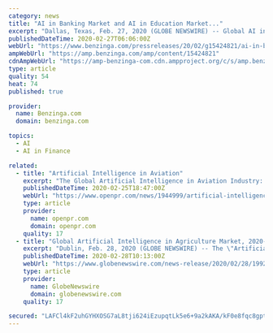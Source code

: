 ```yaml
---
category: news
title: "AI in Banking Market and AI in Education Market..."
excerpt: "Dallas, Texas, Feb. 27, 2020 (GLOBE NEWSWIRE) -- Global AI in Banking Market Comprehensive Analysis 2020-2026: In recent years Artificial Intelligence (AI) is being used everywhere. Almost all the sectors from banking,"
publishedDateTime: 2020-02-27T06:06:00Z
webUrl: "https://www.benzinga.com/pressreleases/20/02/g15424821/ai-in-banking-market-and-ai-in-education-market-2020-worldwide-shares-strategies-regions-applicati"
ampWebUrl: "https://amp.benzinga.com/amp/content/15424821"
cdnAmpWebUrl: "https://amp-benzinga-com.cdn.ampproject.org/c/s/amp.benzinga.com/amp/content/15424821"
type: article
quality: 54
heat: 74
published: true

provider:
  name: Benzinga.com
  domain: benzinga.com

topics:
  - AI
  - AI in Finance

related:
  - title: "Artificial Intelligence in Aviation"
    excerpt: "The Global Artificial Intelligence in Aviation Industry: 2020 Market Report is a professional and in-depth study on the current state of the Artificial Intelligence in Aviation Market. Artificial Intelligence in Aviation report can be utilized efficiently by both established and new players in the industry for absolute understanding of the market."
    publishedDateTime: 2020-02-25T18:47:00Z
    webUrl: "https://www.openpr.com/news/1944999/artificial-intelligence-in-aviation-market-industry"
    type: article
    provider:
      name: openpr.com
      domain: openpr.com
    quality: 17
  - title: "Global Artificial Intelligence in Agriculture Market, 2020-2025"
    excerpt: "Dublin, Feb. 28, 2020 (GLOBE NEWSWIRE) -- The \"Artificial Intelligence in Agriculture Market - Growth, Trends and Forecasts (2020 - 2025)\""
    publishedDateTime: 2020-02-28T10:13:00Z
    webUrl: "https://www.globenewswire.com/news-release/2020/02/28/1992500/0/en/Global-Artificial-Intelligence-in-Agriculture-Market-2020-2025.html"
    type: article
    provider:
      name: GlobeNewswire
      domain: globenewswire.com
    quality: 17

secured: "LAFCl4kF2uhGYHXOSG7aL8tji624iEzupqtLk5e6+9a2kAKA/kF0e8fqc8gptRh6Qf7TUFJLvBRIeZQ6jOSfayCVD3wbmydyu5AWX2qDRx21MRlymOzvb2jv/HKESYjWlODcqP4kOOFO3Bb3uCyIzsYRwwB2cjkd18EgY2ApI2qpIbqTTxUDpNhXeNYa/BgzrBTPFeL6S7en3M2ajcOi3AMUpVucO/A+IL6IzSIvtkLo/13b0fb2TmUle0cfgWkYWI9zknl+ILtiQ/yPNitUnkRVuqK6So8oCMMaZfEvzd2O1j0gVv+eX7xclflBC0Tt;3BvvTjCZO6KCpL71YE8kxw=="
---
```


